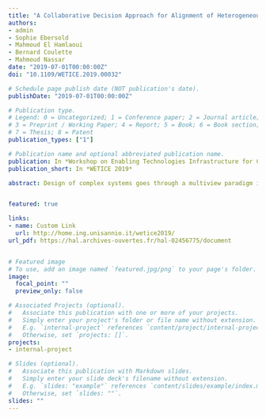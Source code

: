 ```yaml
---
title: "A Collaborative Decision Approach for Alignment of Heterogeneous Models"
authors:
- admin
- Sophie Ebersold
- Mahmoud El Hamlaoui
- Bernard Coulette
- Mahmoud Nassar
date: "2019-07-01T00:00:00Z"
doi: "10.1109/WETICE.2019.00032"

# Schedule page publish date (NOT publication's date).
publishDate: "2019-07-01T00:00:00Z"

# Publication type.
# Legend: 0 = Uncategorized; 1 = Conference paper; 2 = Journal article;
# 3 = Preprint / Working Paper; 4 = Report; 5 = Book; 6 = Book section;
# 7 = Thesis; 8 = Patent
publication_types: ["1"]

# Publication name and optional abbreviated publication name.
publication: In *Workshop on Enabling Technologies Infrastructure for Collaborative Enterprises*
publication_short: In *WETICE 2019*

abstract: Design of complex systems goes through a multiview paradigm in which separate teams, from different business viewpoints, build partial models describing the system. As they are expressed in different languages, these partial models are called heterogeneous models. To maintain the global system’s consistency, we propose a collaborative approach that combines Group Decision Making (GDM) and Model-Based Engineering. This paper presents a metamodel for collaborative decision elaboration via a set of decision policies which are instances of GDM patterns. Our approach is illustrated with a hospital Emergency Department case study and is supported by a tool allowing models alignment through GDM based processes.


featured: true

links:
- name: Custom Link
  url: http://home.ing.unisannio.it/wetice2019/
url_pdf: https://hal.archives-ouvertes.fr/hal-02456775/document


# Featured image
# To use, add an image named `featured.jpg/png` to your page's folder.
image:
  focal_point: ""
  preview_only: false

# Associated Projects (optional).
#   Associate this publication with one or more of your projects.
#   Simply enter your project's folder or file name without extension.
#   E.g. `internal-project` references `content/project/internal-project/index.md`.
#   Otherwise, set `projects: []`.
projects:
- internal-project

# Slides (optional).
#   Associate this publication with Markdown slides.
#   Simply enter your slide deck's filename without extension.
#   E.g. `slides: "example"` references `content/slides/example/index.md`.
#   Otherwise, set `slides: ""`.
slides: ""
---
```

